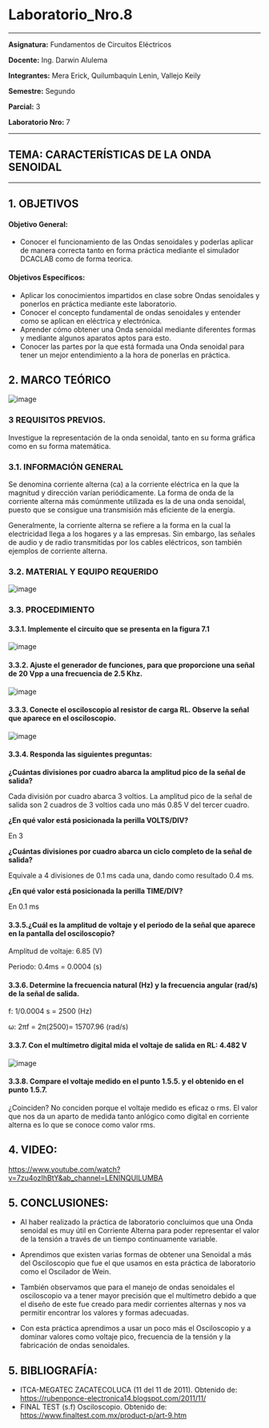 # Laboratorio_Nro.8
------------
 **Asignatura:**  Fundamentos de Circuitos Eléctricos 
                          
 **Docente:**     Ing. Darwin Alulema            
                    
 **Integrantes:** Mera Erick, Quilumbaquin Lenin, Vallejo Keily
                  
 **Semestre:**    Segundo
 
 **Parcial:**     3
 
 **Laboratorio Nro:**     7
 
------------
## **TEMA:**  CARACTERÍSTICAS DE LA ONDA SENOIDAL
------------

## 1. OBJETIVOS

   #### Objetivo General:

   - Conocer el funcionamiento de las Ondas senoidales y poderlas aplicar de manera correcta tanto en forma práctica mediante el simulador DCACLAB como de forma teorica. 

   #### Objetivos Específicos:
    
   - Aplicar los conocimientos impartidos en clase sobre Ondas senoidales y ponerlos en práctica mediante este laboratorio.
   - Conocer el concepto fundamental de ondas senoidales y entender como se aplican en eléctrica y electrónica.
   - Aprender cómo obtener una Onda senoidal mediante diferentes formas y mediante algunos aparatos aptos para esto. 
   - Conocer las partes por la que está formada una Onda senoidal para tener un mejor entendimiento a la hora de ponerlas en práctica.

## 2. MARCO TEÓRICO

![image](https://user-images.githubusercontent.com/84594486/132274427-b932a033-d676-4b67-8e0a-4f6d3aa195fc.png)

### 3 REQUISITOS PREVIOS.
 
   Investigue la representación de la onda senoidal, tanto en su forma gráfica como en su forma matemática.

### 3.1. INFORMACIÓN GENERAL

Se denomina corriente alterna (ca) a la corriente eléctrica en la que la magnitud y dirección varían periódicamente. La forma de onda de la corriente alterna más
comúnmente utilizada es la de una onda senoidal, puesto que se consigue una transmisión más eficiente de la energía.

Generalmente, la corriente alterna se refiere a la forma en la cual la electricidad llega a los hogares y a las empresas. Sin embargo, las señales de audio y de radio transmitidas por los cables eléctricos, son también ejemplos de corriente alterna.

### 3.2. MATERIAL Y EQUIPO REQUERIDO

![image](https://user-images.githubusercontent.com/84594486/132264988-a886d020-d85e-4be4-a927-ae5a50cb25c9.png)

### 3.3. PROCEDIMIENTO 

#### 3.3.1. Implemente el circuito que se presenta en la figura 7.1

![image](https://user-images.githubusercontent.com/84594486/132265023-30db99f4-8a67-4888-b206-ddf714f48bd6.png)


#### 3.3.2. Ajuste el generador de funciones, para que proporcione una señal de 20 Vpp a una frecuencia de 2.5 Khz.

![image](https://user-images.githubusercontent.com/84594486/132265120-5246d4fa-2405-43e4-90dc-c44ed5b4f8d0.png)


#### 3.3.3. Conecte el osciloscopio al resistor de carga RL. Observe la señal que aparece en el osciloscopio.

![image](https://user-images.githubusercontent.com/84594486/132265136-4fda4b88-41c3-4060-8679-77c0d6e07913.png)

#### 3.3.4. Responda las siguientes preguntas:

**¿Cuántas divisiones por cuadro abarca la amplitud pico de la señal de salida?**

Cada división por cuadro abarca 3 voltios. La amplitud pico de la señal de salida son 2 cuadros de 3 voltios cada uno más 0.85 V del tercer cuadro.

**¿En qué valor está posicionada la perilla VOLTS/DIV?**

En 3 

**¿Cuántas divisiones por cuadro abarca un ciclo completo de la señal de salida?**

Equivale a 4 divisiones de 0.1 ms cada una, dando como resultado 0.4 ms. 

**¿En qué valor está posicionada la perilla TIME/DIV?**

En 0.1 ms

#### 3.3.5.¿Cuál es la amplitud de voltaje y el periodo de la señal que aparece en la pantalla del osciloscopio?

Amplitud de voltaje: 6.85 (V)

Periodo: 0.4ms = 0.0004 (s)

#### 3.3.6. Determine la frecuencia natural (Hz) y la frecuencia angular (rad/s) de la señal de salida.

f: 1/0.0004 s  =  2500 (Hz)

ω: 2πf = 2π(2500)= 15707.96 (rad/s)

#### 3.3.7. Con el multímetro digital mida el voltaje de salida en RL:  4.482 V

![image](https://user-images.githubusercontent.com/84594486/132274500-161dbbc4-0598-460d-a27e-1f94d8a87a21.png)

#### 3.3.8. Compare el voltaje medido en el punto 1.5.5. y el obtenido en el punto 1.5.7.

¿Coinciden? No conciden porque el voltaje medido es eficaz o rms. El valor que nos da un aparto de medida tanto anlógico como digital en corriente alterna es lo que se conoce como valor rms.

## 4. VIDEO:

https://www.youtube.com/watch?v=7zu4ozIhBtY&ab_channel=LENINQUILUMBA

## 5. CONCLUSIONES:

- Al haber realizado la práctica de laboratorio concluimos que una Onda senoidal es muy útil en Corriente Alterna para poder representar el valor de la tensión a través de un tiempo continuamente variable. 
-	Aprendimos que existen varias formas de obtener una Senoidal a más del Osciloscopio que fue el que usamos en esta práctica de laboratorio como el Oscilador de Wein. 

- También observamos que para el manejo de ondas senoidales el osciloscopio va a tener mayor precisión que el multímetro debido a que el diseño de este fue creado para medir corrientes alternas y nos va permitir encontrar los valores y formas adecuadas. 

- Con esta práctica aprendimos a usar un poco más el Osciloscopio y a dominar valores como voltaje pico, frecuencia de la tensión y la fabricación de  ondas senoidales. 


## 5. BIBLIOGRAFÍA:

- ITCA-MEGATEC ZACATECOLUCA (11 del 11 de 2011). Obtenido de: https://rubenponce-electronica14.blogspot.com/2011/11/
- FINAL TEST (s.f) Osciloscopio. Obtenido de: https://www.finaltest.com.mx/product-p/art-9.htm



